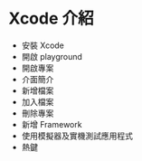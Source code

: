 # Xcode 介紹

- 安裝 Xcode
- 開啟 playground
- 開啟專案
- 介面簡介
- 新增檔案
- 加入檔案
- 刪除專案
- 新增 Framework
- 使用模擬器及實機測試應用程式
- 熱鍵



